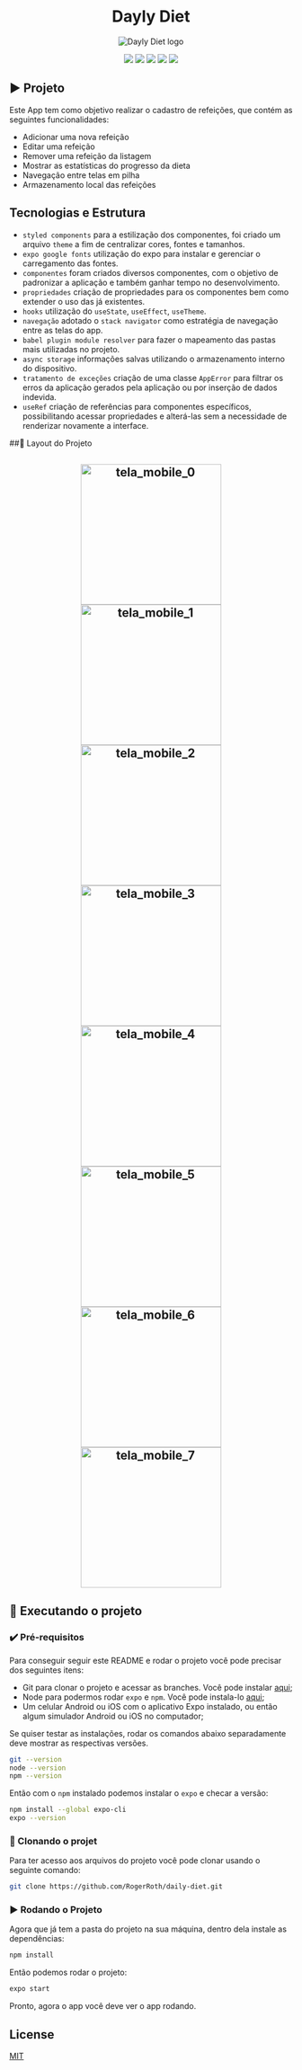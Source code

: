 <h1 align="center">Dayly Diet</h1>

<p align="center">
<img src="/src/assets/logo@2x.png" alt="Dayly Diet logo"/>
</p>
<p align="center">
  <img src="https://img.shields.io/github/license/rogerroth/ignite-teams"/>
  <img src="https://img.shields.io/badge/React_Native-20232A?style=for-the-badge&logo=react&logoColor=61DAFB"/>
  <img src="https://img.shields.io/badge/Figma-F24E1E?style=for-the-badge&logo=figma&logoColor=white"/>
  <img src="https://img.shields.io/badge/TypeScript-007ACC?style=for-the-badge&logo=typescript&logoColor=white"/>
  <img src="https://img.shields.io/badge/Expo-1B1F23?style=for-the-badge&logo=expo&logoColor=white"/>
</p>

## ▶️ Projeto

Este App tem como objetivo realizar o cadastro de refeições, que contém as seguintes funcionalidades:
- Adicionar uma nova refeição
- Editar uma refeição
- Remover uma refeição da listagem
- Mostrar as estatísticas do progresso da dieta
- Navegação entre telas em pilha
- Armazenamento local das refeições

## Tecnologias e Estrutura

- `styled components` para a estilização dos componentes, foi criado um arquivo `theme` a fim de centralizar cores, fontes e tamanhos.
- `expo google fonts` utilização do expo para instalar e gerenciar o carregamento das fontes.
- `componentes` foram criados diversos componentes, com o objetivo de padronizar a aplicação e também ganhar tempo no desenvolvimento.
- `propriedades` criação de propriedades para os componentes bem como extender o uso das já existentes.
- `hooks` utilização do `useState`, `useEffect`, `useTheme`.
- `navegação` adotado o `stack navigator` como estratégia de navegação entre as telas do app.
- `babel plugin module resolver` para fazer o mapeamento das pastas mais utilizadas no projeto.
- `async storage` informações salvas utilizando o armazenamento interno do dispositivo.
- `tratamento de exceções` criação de uma classe `AppError` para filtrar os erros da aplicação gerados pela aplicação ou por inserção de dados indevida.
- `useRef` criação de referências para componentes específicos, possibilitando acessar propriedades e alterá-las sem a necessidade de renderizar novamente a interface.

##📱 Layout do Projeto
<h2 align="center">
    <img alt="tela_mobile_0" title="#mobile_0" src="/images/mobile_0.png" width="250px" />
    <img alt="tela_mobile_1" title="#mobile_1" src="/images/mobile_1.png" width="250px" />
    <img alt="tela_mobile_2" title="#mobile_2" src="/images/mobile_2.png" width="250px" />
    <img alt="tela_mobile_3" title="#mobile_3" src="/images/mobile_3.png" width="250px" />
    <img alt="tela_mobile_4" title="#mobile_4" src="/images/mobile_4.png" width="250px" />
    <img alt="tela_mobile_5" title="#mobile_5" src="/images/mobile_5.png" width="250px" />
    <img alt="tela_mobile_6" title="#mobile_6" src="/images/mobile_6.png" width="250px" />
    <img alt="tela_mobile_7" title="#mobile_7" src="/images/mobile_7.png" width="250px" />
</h2>

## 📲 Executando o projeto

### ✔️ Pré-requisitos

Para conseguir seguir este README e rodar o projeto você pode precisar dos seguintes itens:
- Git para clonar o projeto e acessar as branches. Você pode instalar [aqui](https://git-scm.com/downloads);
- Node para podermos rodar `expo` e `npm`. Você pode instala-lo [aqui](https://nodejs.org/en/);
- Um celular Android ou iOS com o aplicativo Expo instalado, ou então algum simulador Android ou iOS no computador;

Se quiser testar as instalações, rodar os comandos abaixo separadamente deve mostrar as respectivas versões.

```bash
git --version
node --version
npm --version
```

Então com o `npm` instalado podemos instalar o `expo` e checar a versão:
```bash
npm install --global expo-cli
expo --version
```

### 🐙 Clonando o projet
Para ter acesso aos arquivos do projeto você pode clonar usando o seguinte comando:
```bash
git clone https://github.com/RogerRoth/daily-diet.git
```

### ▶️ Rodando o Projeto

Agora que já tem a pasta do projeto na sua máquina, dentro dela instale as dependências:
```bash
npm install
```

Então podemos rodar o projeto:
```bash
expo start
```
Pronto, agora o app você deve ver o app rodando.

## License

[MIT](LICENSE.md)